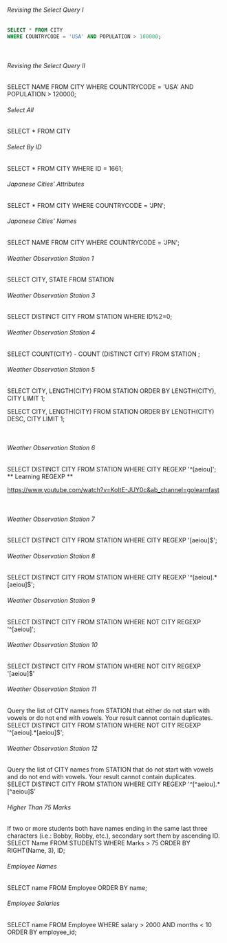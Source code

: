 <h6>Revising the Select Query I</h6>

```sql
SELECT * FROM CITY
WHERE COUNTRYCODE = 'USA' AND POPULATION > 100000;
```

<br />

<h6>Revising the Select Query II</h6>
SELECT NAME FROM CITY 
WHERE COUNTRYCODE = 'USA' AND POPULATION > 120000;

<br />

<h6>Select All</h6>
SELECT * FROM CITY 

<br />

<h6>Select By ID</h6>
SELECT * FROM CITY 
WHERE ID = 1661;

<br />

<h6>Japanese Cities' Attributes</h6>
SELECT * FROM CITY
WHERE COUNTRYCODE = 'JPN';

<br />

<h6>Japanese Cities' Names</h6>
SELECT NAME FROM CITY
WHERE COUNTRYCODE = 'JPN';

<br />

<h6>Weather Observation Station 1</h6>
SELECT CITY, STATE FROM STATION

<br />
<h6>Weather Observation Station 3</h6>
SELECT DISTINCT CITY FROM STATION
WHERE ID%2=0;

<br />
<h6>Weather Observation Station 4</h6>
SELECT COUNT(CITY) - COUNT (DISTINCT CITY)
FROM STATION ;

<br />
<h6>Weather Observation Station 5</h6>

SELECT CITY, LENGTH(CITY) FROM STATION
ORDER BY LENGTH(CITY), CITY
LIMIT 1;

SELECT CITY, LENGTH(CITY) FROM STATION
ORDER BY LENGTH(CITY) DESC, CITY
LIMIT 1;

<br />
<h6>Weather Observation Station 6</h6>
SELECT DISTINCT CITY FROM STATION
WHERE CITY REGEXP '^[aeiou]';

<br />
** Learning REGEXP **

https://www.youtube.com/watch?v=KoltE-JUY0c&ab_channel=golearnfast

<br />
<h6>Weather Observation Station 7</h6>
SELECT DISTINCT CITY FROM STATION
WHERE CITY REGEXP '[aeiou]$';

<br />
<h6>Weather Observation Station 8</h6>
SELECT DISTINCT CITY FROM STATION
WHERE CITY REGEXP '^[aeiou].*[aeiou]$';

<br />
<h6>Weather Observation Station 9</h6>
SELECT DISTINCT CITY FROM STATION
WHERE NOT CITY REGEXP '^[aeiou]';

<br />
<h6>Weather Observation Station 10</h6>
SELECT DISTINCT CITY FROM STATION
WHERE NOT CITY REGEXP '[aeiou]$'

<br />
<h6>Weather Observation Station 11</h6>
<h7>Query the list of CITY names from STATION that either do not start with vowels or do not end with vowels. Your result cannot contain duplicates.</h7>
<br />
SELECT DISTINCT CITY FROM STATION 
WHERE NOT CITY REGEXP '^[aeiou].*[aeiou]$'; 

<br />
<h6>Weather Observation Station 12</h6>
<h7> Query the list of CITY names from STATION that do not start with vowels and do not end with vowels. Your result cannot contain duplicates.</h7>
<br/>
SELECT DISTINCT CITY FROM STATION
WHERE CITY REGEXP '^[^aeiou].*[^aeiou]$'

<br />
<h6>Higher Than 75 Marks</h6>
<h7>If two or more students both have names ending in the same last three characters (i.e.: Bobby, Robby, etc.), secondary sort them by ascending ID.</h7>
<br />
SELECT Name FROM STUDENTS
WHERE Marks > 75
ORDER BY RIGHT(Name, 3), ID;

<br />
<h6>Employee Names</h6>
SELECT name FROM Employee
ORDER BY name;


<br />
<h6>Employee Salaries</h6>

SELECT name FROM Employee
WHERE salary > 2000 AND months < 10
ORDER BY employee_id;


